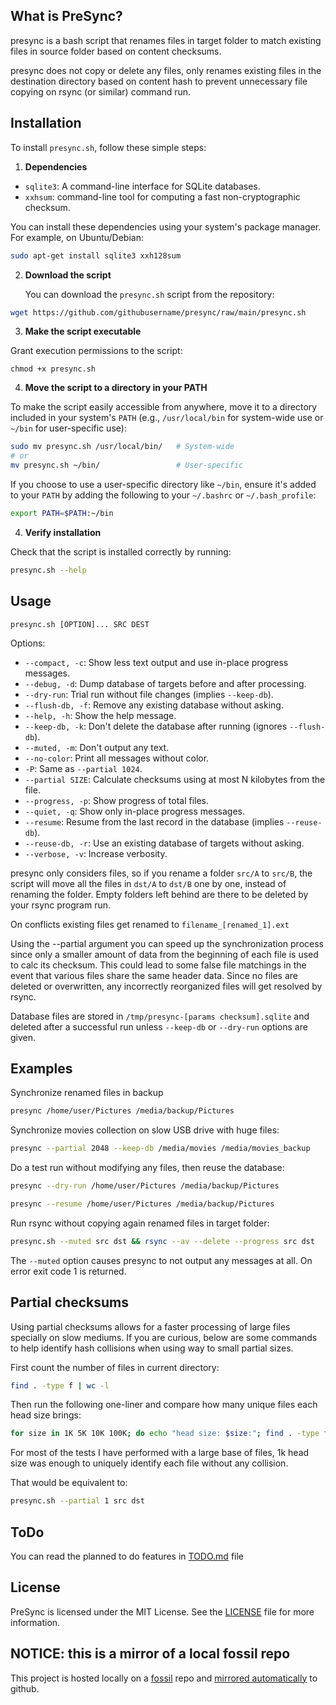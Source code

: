 ## What is PreSync?

presync is a bash script that renames files in target folder to match existing files in source folder based on content checksums.

presync does not copy or delete any files, only renames existing files in the destination directory based on content hash to prevent unnecessary file copying on rsync (or similar) command run.

## Installation

To install `presync.sh`, follow these simple steps:

1. **Dependencies**

- `sqlite3`: A command-line interface for SQLite databases.
- `xxhsum`: command-line tool for computing a fast non-cryptographic checksum.

You can install these dependencies using your system's package manager. For example, on Ubuntu/Debian:

```bash
sudo apt-get install sqlite3 xxh128sum
```

2. **Download the script**

   You can download the `presync.sh` script from the repository:

```bash
wget https://github.com/githubusername/presync/raw/main/presync.sh
```

3. **Make the script executable**

Grant execution permissions to the script:

`chmod +x presync.sh`

4. **Move the script to a directory in your PATH**

To make the script easily accessible from anywhere, move it to a directory included in your system's `PATH` (e.g., `/usr/local/bin` for system-wide use or `~/bin` for user-specific use):

```bash
sudo mv presync.sh /usr/local/bin/   # System-wide
# or
mv presync.sh ~/bin/                 # User-specific
```

If you choose to use a user-specific directory like `~/bin`, ensure it's added to your `PATH` by adding the following to your `~/.bashrc` or `~/.bash_profile`:

```bash
export PATH=$PATH:~/bin
```

4. **Verify installation**

Check that the script is installed correctly by running:

```bash
presync.sh --help
```

## Usage

```
presync.sh [OPTION]... SRC DEST
```

Options:

- `--compact, -c`: Show less text output and use in-place progress messages.
- `--debug, -d`: Dump database of targets before and after processing.
- `--dry-run`: Trial run without file changes (implies `--keep-db`).
- `--flush-db, -f`: Remove any existing database without asking.
- `--help, -h`: Show the help message.
- `--keep-db, -k`: Don't delete the database after running (ignores `--flush-db`).
- `--muted, -m`: Don't output any text.
- `--no-color`: Print all messages without color.
- `-P`: Same as `--partial 1024`.
- `--partial SIZE`: Calculate checksums using at most N kilobytes from the file.
- `--progress, -p`: Show progress of total files.
- `--quiet, -q`: Show only in-place progress messages.
- `--resume`: Resume from the last record in the database (implies `--reuse-db`).
- `--reuse-db, -r`: Use an existing database of targets without asking.
- `--verbose, -v`: Increase verbosity.

presync only considers files, so if you rename a folder `src/A` to `src/B`, the script will move all the files in `dst/A` to `dst/B` one by one, instead of renaming the folder. Empty folders left behind are there to be deleted by your rsync program run.

On conflicts existing files get renamed to `filename_[renamed_1].ext`

Using the --partial argument you can speed up the synchronization process since only a smaller amount of data from the beginning of each file is used to calc its checksum. This could lead to some false file matchings in the event that various files share the same header data. Since no files are deleted or overwritten, any incorrectly reorganized files will get resolved by rsync.

Database files are stored in `/tmp/presync-[params checksum].sqlite` and deleted after a successful run unless `--keep-db` or `--dry-run` options are given.

## Examples

Synchronize renamed files in backup

```bash
presync /home/user/Pictures /media/backup/Pictures
```

Synchronize movies collection on slow USB drive with huge files:

```bash
presync --partial 2048 --keep-db /media/movies /media/movies_backup
```

Do a test run without modifying any files, then reuse the database:

```bash
presync --dry-run /home/user/Pictures /media/backup/Pictures

presync --resume /home/user/Pictures /media/backup/Pictures
```

Run rsync without copying again renamed files in target folder:

```bash
presync.sh --muted src dst && rsync --av --delete --progress src dst
```

The `--muted` option causes presync to not output any messages at all. On error exit code 1 is returned.

## Partial checksums

Using partial checksums allows for a faster processing of large files specially on slow mediums. If you are curious, below are some commands to help identify hash collisions when using way to small partial sizes.

First count the number of files in current directory:
```bash
find . -type f | wc -l
```

Then run the following one-liner and compare how many unique files each head size brings:
```bash
for size in 1K 5K 10K 100K; do echo "head size: $size:"; find . -type f -exec sh -c 'head -c '"$size"' "$1" | xxh128sum' _ {} \; | sort -u | wc -l; done
```

For most of the tests I have performed with a large base of files, 1k head size was enough to uniquely identify each file without any collision.

That would be equivalent to:

```bash
presync.sh --partial 1 src dst
```

## ToDo

You can read the planned to do features in [TODO.md](TODO.md) file

## License

PreSync is licensed under the MIT License. See the [LICENSE](LICENSE) file for more information.

## NOTICE: this is a mirror of a local fossil repo

This project is hosted locally on a [fossil](https://fossil-scm.org/) repo and [mirrored automatically](https://www.fossil-scm.org/home/doc/trunk/www/mirrortogithub.md) to github.
